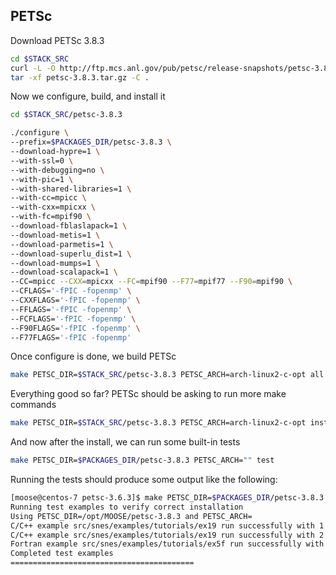 ## PETSc

Download PETSc 3.8.3

```bash
cd $STACK_SRC
curl -L -O http://ftp.mcs.anl.gov/pub/petsc/release-snapshots/petsc-3.8.3.tar.gz
tar -xf petsc-3.8.3.tar.gz -C .
```

Now we configure, build, and install it

```bash
cd $STACK_SRC/petsc-3.8.3

./configure \
--prefix=$PACKAGES_DIR/petsc-3.8.3 \
--download-hypre=1 \
--with-ssl=0 \
--with-debugging=no \
--with-pic=1 \
--with-shared-libraries=1 \
--with-cc=mpicc \
--with-cxx=mpicxx \
--with-fc=mpif90 \
--download-fblaslapack=1 \
--download-metis=1 \
--download-parmetis=1 \
--download-superlu_dist=1 \
--download-mumps=1 \
--download-scalapack=1 \
--CC=mpicc --CXX=mpicxx --FC=mpif90 --F77=mpif77 --F90=mpif90 \
--CFLAGS='-fPIC -fopenmp' \
--CXXFLAGS='-fPIC -fopenmp' \
--FFLAGS='-fPIC -fopenmp' \
--FCFLAGS='-fPIC -fopenmp' \
--F90FLAGS='-fPIC -fopenmp' \
--F77FLAGS='-fPIC -fopenmp'
```

Once configure is done, we build PETSc

```bash
make PETSC_DIR=$STACK_SRC/petsc-3.8.3 PETSC_ARCH=arch-linux2-c-opt all
```

Everything good so far? PETSc should be asking to run more make commands

```bash
make PETSC_DIR=$STACK_SRC/petsc-3.8.3 PETSC_ARCH=arch-linux2-c-opt install
```

And now after the install, we can run some built-in tests

```bash
make PETSC_DIR=$PACKAGES_DIR/petsc-3.8.3 PETSC_ARCH="" test
```

Running the tests should produce some output like the following:

```bash
[moose@centos-7 petsc-3.6.3]$ make PETSC_DIR=$PACKAGES_DIR/petsc-3.8.3 PETSC_ARCH="" test
Running test examples to verify correct installation
Using PETSC_DIR=/opt/MOOSE/petsc-3.8.3 and PETSC_ARCH=
C/C++ example src/snes/examples/tutorials/ex19 run successfully with 1 MPI process
C/C++ example src/snes/examples/tutorials/ex19 run successfully with 2 MPI processes
Fortran example src/snes/examples/tutorials/ex5f run successfully with 1 MPI process
Completed test examples
=========================================
```
